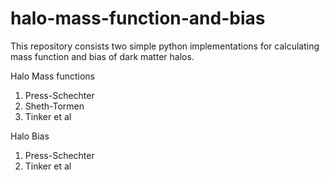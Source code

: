 # halo-mass-function-and-bias

This repository consists two simple python implementations for calculating mass function and bias of dark matter halos.

Halo Mass functions
  1. Press-Schechter
  2. Sheth-Tormen
  3. Tinker et al

Halo Bias
  1. Press-Schechter
  2. Tinker et al
